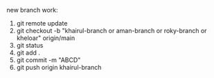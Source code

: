 new branch work:

1. git remote update
2. git checkout -b "khairul-branch or aman-branch or roky-branch or kheloar" origin/main
3. git status
4. git add .
5. git commit -m "ABCD"
6. git push origin khairul-branch 